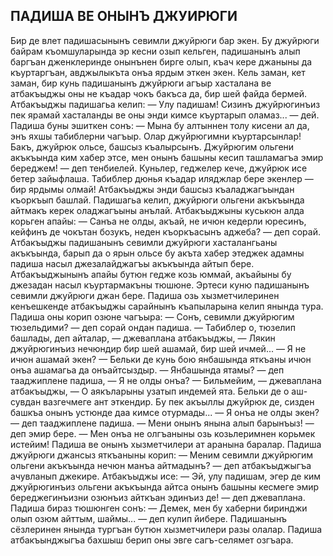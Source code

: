 ## ПАДИША ВЕ ОНЫНЪ ДЖУИРЮГИ

Бир де влет падишасынынъ севимли джуйрюги бар экен. Бу джуйрюги байрам къомшуларында эр кесни озып кельген, падишанынъ алып баргъан дженклеринде онынънен бирге олып, къач кере джаныны да къуртаргъан, авджылыкъта онъа ярдым эткен экен.
Кель заман, кет заман, бир кунь падишанынъ джуйрюги агъыр хасталана ве атбакъыджы оны не къадар чокъ бакъса да, бир шей файда бермей. Атбакъыджы падишагьа келип:
— Улу падишам! Сизинъ джуйрюгинъиз пек ярамай хасталанды ве оны энди кимсе къуртарып оламаз... — дей.
Падиша буны эшиткен сонъ:
— Мына бу алтыннен толу кисени ал да, энъ яхшы табиблерни чагъыр. Олар джуйрюгимни къуртарсынлар! Бакъ, джуйрюк ольсе, башсыз къалырсынъ. Джуйрюгим ольгени акъкъында ким хабер этсе, мен онынъ башыны кесип ташламагъа эмир береджем! — деп тенбиелей.
Куньлер, геджелер кече, джуйрюк исе бетер зайыфлаша. Табиблер дюнья къадар иляджлар бере экенлер — бир ярдымы олмай! Атбакъыджы энди башсыз къаладжагъындан къоркъып башлай. Падишагьа келип, джуйрюги ольгени акъкъында айтмакъ керек оладжагъыны анълай.
Атбакъыджыны куськюн алда корьген апайы:
— Санъа не олды, акъай, не ичюн кедерли юресинъ, кейфинъ де чокътан бозукъ, неден къоркъасынъ аджеба? — деп сорай.
Атбакъыджы падишанынъ севимли джуйрюги хасталангьаны акъкъында, барып да о ярын ольсе бу акъта хабер этеджек адамны падиша насыл джезалайджагъы акъкъында айтып бере. Атбакъыджынынъ апайы бутюн гедже козь юммай, акъайыны бу джезадан насыл къуртармакъны тюшюне.
Эртеси куню падишанынъ севимли джуйрюги джан бере.
Падиша озь хызметчилеринен кенъешкенде атбакъыджы сарайнынъ къапыларына келип янында тура. Падиша оны корип озюне чагъыра:
— Сонъ, севимли джуйрюгим тюзельдими? — деп сорай ондан падиша.
— Табиблер о, тюзелип башлады, деп айталар, — джеваплана атбакъыджы, — Лякин джуйрюгинъиз нечюндир бир шей ашамай, бир шей ичмей...
— Я не ичюн ашамай экен?
— Бельки де кунь бою янбашында яткъаны ичюн онъа ашамагьа да онъайтсыздыр.
— Янбашында ятамы? — деп тааджиплене падиша, — Я не олды онъа?
— Бильмейим, — джеваплана атбакъыджы, — О аякъларыны узатып индемей ята. Бельки де о аш-сувдан вазгечмеге ант эткендир. Бу пек акъыллы джуйрюк де, сизден башкъа онынъ устюнде даа кимсе отурмады... — Я онъа не олды экен? — деп тааджиплене падиша. 
— Мени онынъ янына алып барынъыз! — деп эмир бере. — Мен онъа не олгъаныны озь козьлеримнен корьмек истейим!
Падиша ве онынъ хызметчилери ат аранына баралар. Падиша джуйрюги джансыз яткъаныны корип:
— Меним севимли джуйрюгим ольгени акъкъында нечюн манъа айтмадынъ? — деп атбакъыджыгъа ачувланып джекире.
Атбакъыджы исе:
— Эй, улу падишам, эгер де ким джуйрюгинъиз ольгени акъкъында айтса онынъ башыны кесмеге эмир береджегинъизни озюнъиз айткъан эдинъиз де! — деп джеваплана.
Падиша бираз тюшюнген сонъ:
— Демек, мен бу хаберни биринджи олып озюм айттым, шаймы... — деп кулип йибере.
Падишанынъ сёзлеринен янында тургъан бутюн хызметчилери разы олалар. Падиша атбакъынджыгъа бахшыш берип оны эвге сагъ-селямет озгъара.
